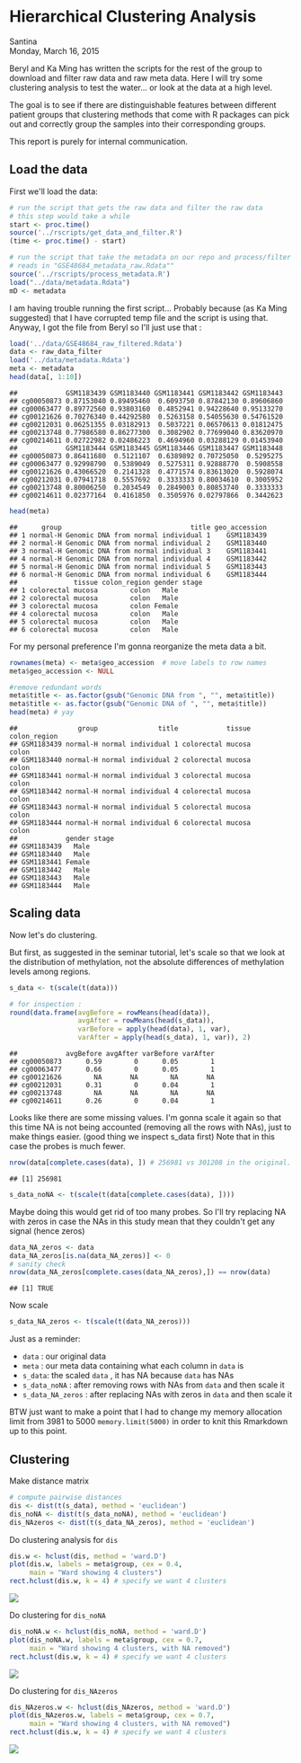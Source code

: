 # Hierarchical Clustering Analysis
Santina  
Monday, March 16, 2015  

Beryl and Ka Ming has written the scripts for the rest of the group to download and filter raw data and raw meta data. Here I will try some clustering analysis to test the water... or look at the data at a high level.

The goal is to see if there are distinguishable features between different patient groups that clustering methods that come with R packages can pick out and correctly group the samples into their corresponding groups. 

This report is purely for internal communication. 

## Load the data

First we'll load the data:


```r
# run the script that gets the raw data and filter the raw data
# this step would take a while 
start <- proc.time()
source('../rscripts/get_data_and_filter.R')
(time <- proc.time() - start)

# run the script that take the metadata on our repo and process/filter it 
# reads in "GSE48684_metadata_raw.Rdata""
source('../rscripts/process_metadata.R')
load("../data/metadata.Rdata")
mD <- metadata
```

I am having trouble running the first script... Probably because (as Ka Ming suggested) that I have corrupted temp file and the script is using that. Anyway, I got the file from Beryl so I'll just use that : 


```r
load('../data/GSE48684_raw_filtered.Rdata')
data <- raw_data_filter
load('../data/metadata.Rdata')
meta <- metadata
head(data[, 1:10])
```

```
##            GSM1183439 GSM1183440 GSM1183441 GSM1183442 GSM1183443
## cg00050873 0.87153040 0.89495460  0.6093750 0.87842130 0.89606860
## cg00063477 0.89772560 0.93803160  0.4852941 0.94228640 0.95133270
## cg00121626 0.70276340 0.44292580  0.5263158 0.54055630 0.54761520
## cg00212031 0.06251355 0.03182913  0.5037221 0.06570613 0.01812475
## cg00213748 0.77986580 0.86277300  0.3082902 0.77699040 0.83620970
## cg00214611 0.02722982 0.02486223  0.4694960 0.03288129 0.01453940
##            GSM1183444 GSM1183445 GSM1183446 GSM1183447 GSM1183448
## cg00050873 0.86411680  0.5121107  0.6389892 0.70725050  0.5295275
## cg00063477 0.92998790  0.5389049  0.5275311 0.92888770  0.5908558
## cg00121626 0.43066520  0.2141328  0.4771574 0.83613020  0.5928074
## cg00212031 0.07941718  0.5557692  0.3333333 0.80034610  0.3005952
## cg00213748 0.80006250  0.2034549  0.2849003 0.80853740  0.3333333
## cg00214611 0.02377164  0.4161850  0.3505976 0.02797866  0.3442623
```

```r
head(meta)
```

```
##      group                                title geo_accession
## 1 normal-H Genomic DNA from normal individual 1    GSM1183439
## 2 normal-H Genomic DNA from normal individual 2    GSM1183440
## 3 normal-H Genomic DNA from normal individual 3    GSM1183441
## 4 normal-H Genomic DNA from normal individual 4    GSM1183442
## 5 normal-H Genomic DNA from normal individual 5    GSM1183443
## 6 normal-H Genomic DNA from normal individual 6    GSM1183444
##              tissue colon_region gender stage
## 1 colorectal mucosa        colon   Male      
## 2 colorectal mucosa        colon   Male      
## 3 colorectal mucosa        colon Female      
## 4 colorectal mucosa        colon   Male      
## 5 colorectal mucosa        colon   Male      
## 6 colorectal mucosa        colon   Male
```

For my personal preference I'm gonna reorganize the meta data a bit. 


```r
rownames(meta) <- meta$geo_accession  # move labels to row names
meta$geo_accession <- NULL

#remove redundant words 
meta$title <- as.factor(gsub("Genomic DNA from ", "", meta$title)) 
meta$title <- as.factor(gsub("Genomic DNA of ", "", meta$title))
head(meta) # yay
```

```
##               group               title            tissue colon_region
## GSM1183439 normal-H normal individual 1 colorectal mucosa        colon
## GSM1183440 normal-H normal individual 2 colorectal mucosa        colon
## GSM1183441 normal-H normal individual 3 colorectal mucosa        colon
## GSM1183442 normal-H normal individual 4 colorectal mucosa        colon
## GSM1183443 normal-H normal individual 5 colorectal mucosa        colon
## GSM1183444 normal-H normal individual 6 colorectal mucosa        colon
##            gender stage
## GSM1183439   Male      
## GSM1183440   Male      
## GSM1183441 Female      
## GSM1183442   Male      
## GSM1183443   Male      
## GSM1183444   Male
```

## Scaling data 

Now let's do clustering. 

But first, as suggested in the seminar tutorial, let's scale so that we look at the distribution of methylation, not the absolute differences of methylation levels among regions. 



```r
s_data <- t(scale(t(data))) 

# for inspection : 
round(data.frame(avgBefore = rowMeans(head(data)),
                 avgAfter = rowMeans(head(s_data)),
                 varBefore = apply(head(data), 1, var),
                 varAfter = apply(head(s_data), 1, var)), 2)
```

```
##            avgBefore avgAfter varBefore varAfter
## cg00050873      0.59        0      0.05        1
## cg00063477      0.66        0      0.05        1
## cg00121626        NA       NA        NA       NA
## cg00212031      0.31        0      0.04        1
## cg00213748        NA       NA        NA       NA
## cg00214611      0.26        0      0.04        1
```

Looks like there are some missing values. I'm gonna scale it again so that this time NA is not being accounted (removing all the rows with NAs), just to make things easier. (good thing we inspect s_data first) 
Note that in this case the probes is much fewer.


```r
nrow(data[complete.cases(data), ]) # 256981 vs 301208 in the original. 
```

```
## [1] 256981
```

```r
s_data_noNA <- t(scale(t(data[complete.cases(data), ])))
```
Maybe doing this would get rid of too many probes. So I'll try replacing NA with zeros in case the NAs in this study mean that they couldn't get any signal (hence zeros)


```r
data_NA_zeros <- data 
data_NA_zeros[is.na(data_NA_zeros)] <- 0
# sanity check
nrow(data_NA_zeros[complete.cases(data_NA_zeros),]) == nrow(data)
```

```
## [1] TRUE
```

Now scale 


```r
s_data_NA_zeros <- t(scale(t(data_NA_zeros)))
```

Just as a reminder: 
- `data` : our original data
- `meta` : our meta data containing what each column in `data` is 
- `s_data`: the scaled `data` , it has NA because `data` has NAs
- `s_data_noNA` : after removing rows with NAs from `data` and then scale it 
- `s_data_NA_zeros` : after replacing NAs with zeros in `data` and then scale it 

BTW just want to make a point that I had to change my memory allocation limit from 3981 to 5000 `memory.limit(5000)` in order to knit this Rmarkdown up to this point. 

## Clustering 

Make distance matrix 

```r
# compute pairwise distances
dis <- dist(t(s_data), method = 'euclidean')
dis_noNA <- dist(t(s_data_noNA), method = 'euclidean')
dis_NAzeros <- dist(t(s_data_NA_zeros), method = 'euclidean')
```

Do clustering analysis for `dis`


```r
dis.w <- hclust(dis, method = 'ward.D')
plot(dis.w, labels = meta$group, cex = 0.4, 
     main = "Ward showing 4 clusters")
rect.hclust(dis.w, k = 4) # specify we want 4 clusters  
```

![](hierarchicalClustering_files/figure-html/unnamed-chunk-9-1.png) 

Do clustering for `dis_noNA`

```r
dis_noNA.w <- hclust(dis_noNA, method = 'ward.D')
plot(dis_noNA.w, labels = meta$group, cex = 0.7, 
     main = "Ward showing 4 clusters, with NA removed")
rect.hclust(dis.w, k = 4) # specify we want 4 clusters  
```

![](hierarchicalClustering_files/figure-html/unnamed-chunk-10-1.png) 

Do clustering for `dis_NAzeros`

```r
dis_NAzeros.w <- hclust(dis_NAzeros, method = 'ward.D')
plot(dis_NAzeros.w, labels = meta$group, cex = 0.7, 
     main = "Ward showing 4 clusters, with NA removed")
rect.hclust(dis.w, k = 4) # specify we want 4 clusters  
```

![](hierarchicalClustering_files/figure-html/unnamed-chunk-11-1.png) 



